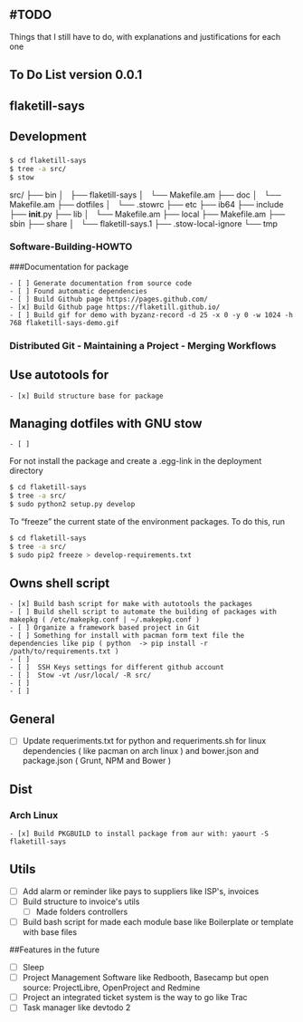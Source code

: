 #TODO
----

Things that I still have to do, with explanations and justifications for each one

## To Do List version 0.0.1

## flaketill-says

## Development


### 
```bash
$ cd flaketill-says
$ tree -a src/
$ stow 
```

src/
├── bin
│   ├── flaketill-says
│   └── Makefile.am
├── doc
│   └── Makefile.am
├── dotfiles
│   └── .stowrc
├── etc
├── ib64
├── include
├── __init__.py
├── lib
│   └── Makefile.am
├── local
├── Makefile.am
├── sbin
├── share
│   └── flaketill-says.1
├── .stow-local-ignore
└── tmp

### Software-Building-HOWTO

###Documentation for package

	- [ ] Generate documentation from source code
	- [ ] Found automatic dependencies
	- [ ] Build Github page https://pages.github.com/
	- [x] Build Github page https://flaketill.github.io/ 
	- [ ] Build gif for demo with byzanz-record -d 25 -x 0 -y 0 -w 1024 -h 768 flaketill-says-demo.gif


### Distributed Git - Maintaining a Project - Merging Workflows

## Use autotools for 

	- [x] Build structure base for package

## Managing dotfiles with GNU stow

	- [ ]

For not install the package and create a .egg-link in the deployment directory

```bash
$ cd flaketill-says
$ tree -a src/
$ sudo python2 setup.py develop
```

To “freeze” the current state of the environment packages. To do this, run

```bash
$ cd flaketill-says
$ tree -a src/
$ sudo pip2 freeze > develop-requirements.txt
```

## Owns shell script 

	- [x] Build bash script for make with autotools the packages
	- [ ] Build shell script to automate the building of packages with makepkg ( /etc/makepkg.conf | ~/.makepkg.conf )
	- [ ] Organize a framework based project in Git
	- [ ] Something for install with pacman form text file the dependencies like pip ( python  -> pip install -r /path/to/requirements.txt )
	- [ ]
	- [ ]  SSH Keys settings for different github account
	- [ ]  Stow -vt /usr/local/ -R src/
	- [ ] 
	- [ ]			

## General

- [ ] Update requeriments.txt for python and requeriments.sh for linux dependencies ( like pacman on arch linux ) and 
bower.json and package.json ( Grunt, NPM and Bower  )



## Dist

### Arch Linux
	- [x] Build PKGBUILD to install package from aur with: yaourt -S flaketill-says


## Utils

- [ ] Add alarm or reminder like pays to suppliers like ISP's, invoices 
- [ ] Build structure to invoice's utils
	- [ ] Made folders controllers
- [ ] Build bash script for made each module base like Boilerplate or template with base files

##Features in the future
- [ ] Sleep
- [ ] Project Management Software like Redbooth, Basecamp but open source: ProjectLibre, OpenProject and Redmine
- [ ] Project an integrated ticket system is the way to go like Trac
- [ ] Task manager like devtodo 2